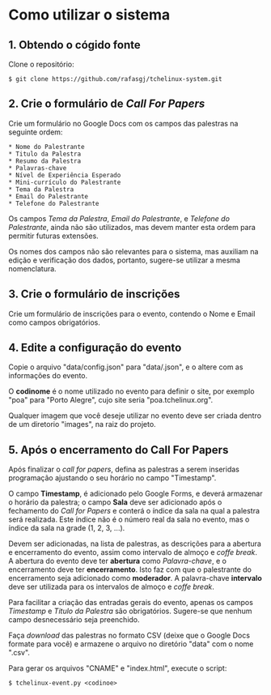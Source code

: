 Como utilizar o sistema
=======================

## 1. Obtendo o cógido fonte

Clone o repositório:

	$ git clone https://github.com/rafasgj/tchelinux-system.git

## 2. Crie o formulário de _Call For Papers_

Crie um formulário no Google Docs com os campos das palestras na
seguinte ordem:

	* Nome do Palestrante
	* Titulo da Palestra
	* Resumo da Palestra
	* Palavras-chave
	* Nível de Experiência Esperado
	* Mini-currículo do Palestrante
	* Tema da Palestra
	* Email do Palestrante
	* Telefone do Palestrante

Os campos *Tema da Palestra*, *Email do Palestrante*, e *Telefone do
Palestrante*, ainda não são utilizados, mas devem manter esta ordem para
permitir futuras extensões.

Os nomes dos campos não são relevantes para o sistema, mas auxiliam na
edição e verificação dos dados, portanto, sugere-se utilizar a mesma
nomenclatura.

## 3. Crie o formulário de inscrições

Crie um formulário de inscrições para o evento, contendo o Nome e Email
como campos obrigatórios.

## 4. Edite a configuração do evento

Copie o arquivo "data/config.json" para "data/<codinome>.json", e o
altere com as informações do evento.

O **codinome** é o nome utilizado no evento para definir o site, por
exemplo "poa" para "Porto Alegre", cujo site seria "poa.tchelinux.org".

Qualquer imagem que você deseje utilizar no evento deve ser criada
dentro de um diretorio "images", na raiz do projeto.

## 5. Após o encerramento do Call For Papers

Após finalizar o _call for papers_, defina as palestras a serem inseridas
programação ajustando o seu horário no campo "Timestamp".

O campo **Timestamp**, é adicionado pelo Google Forms, e deverá armazenar
o horário da palestra; o campo **Sala** deve ser adicionado após o
fechamento do _Call for Papers_ e conterá o índice da sala na qual a
palestra será realizada. Este índice não é o número real da sala no
evento, mas o índice da sala na grade (1, 2, 3, ...).

Devem ser adicionadas, na lista de palestras, as descrições para a
abertura e encerramento do evento, assim como intervalo de almoço e
_coffe break_. A abertura do evento deve ter **abertura** como
_Palavra-chave_, e o encerramento deve ter **encerramento**. Isto faz
com que o palestrante do encerramento seja adicionado como **moderador**.
A palavra-chave **intervalo** deve ser utilizada para os intervalos de
almoço e _coffe break_.

Para facilitar a criação das entradas gerais do evento, apenas os campos
_Timestamp_ e _Titulo da Palestra_ são obrigatórios. Sugere-se que nenhum
campo desnecessário seja preenchido.

Faça _download_ das palestras no formato CSV (deixe que o Google Docs
formate para você) e armazene o arquivo no diretório "data" com o nome
"<codinome>.csv".

Para gerar os arquivos "CNAME" e "index.html", execute o script:

	$ tchelinux-event.py <codinoe>
